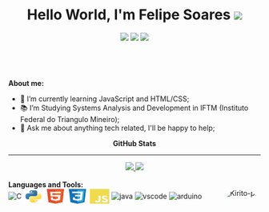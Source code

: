 <!--########################################################Cabeçalho##################################################################################-->
<header>
<h1 align="center">Hello World, I'm Felipe Soares <img src="https://camo.githubusercontent.com/ddac101b6ae1547bece6cea0d34661baf7e88ee8fe6e26b4141f0b2a580fb8b3/68747470733a2f2f7777772e70686f746f66756e6b792e6e65742f6f75747075742f696d6167652f652f632f352f622f6563356264622f70686f746f66756e6b792e676966" width="40"/> </h1> 
<div align="center">
  <a href="https://www.instagram.com/felipesoaarees/" target="_blank"><img src="https://img.shields.io/badge/-Instagram-%23E4405F?style=for-the-badge&logo=instagram&logoColor=white" target="_blank"></a>
 <a href="https://discord.gg/mYR96h4s" target="_blank"><img src="https://img.shields.io/badge/Discord-7289DA?style=for-the-badge&logo=discord&logoColor=white" target="_blank"></a> 
  <a href="https://www.linkedin.com/in/felipe-soares-santana-29528822a/" target="_blank"><img src="https://img.shields.io/badge/-LinkedIn-%230077B5?style=for-the-badge&logo=linkedin&logoColor=white" target="_blank"></a> <br><br>
</div>
</header>

 <!--############################################################################################################################################-->
<strong>About me:</strong>

- 🌱 I’m currently learning JavaScript and HTML/CSS;
- 📚 I’m Studying Systems Analysis and Development in IFTM (Instituto Federal do Triangulo Mineiro);
- 💬 Ask me about anything tech related, I'll be happy to help;
 <!--##############################################################################################-->
<!-- status do github-->
<p align="center"><strong>GitHub Stats</strong></p>
<hr>
<div align="center">
  <a href="https://github.com/felipesoares-tech">
  <img height="180em" src="https://github-readme-stats.vercel.app/api?username=felipesoares-tech&show_icons=true&theme=gotham&include_all_commits=true&count_private=true"/>
  <img height="180em" src="https://github-readme-stats.vercel.app/api/top-langs/?username=felipesoares-tech&layout=compact&langs_count=7&theme=gotham"/>
    </a>
</div>
  <!--##############################################################################################-->
  <div style="display: inline_block"><br>
  <strong>Languages and Tools:</strong><br>
  <img align="center" alt="C" height="30" width="40" src="https://cdn.jsdelivr.net/gh/devicons/devicon/icons/c/c-original.svg">
    <img align="center" alt="python" height="30" width="40" src="https://raw.githubusercontent.com/devicons/devicon/master/icons/python/python-original.svg">
  <img align="center" alt="html" height="30" width="40" src="https://raw.githubusercontent.com/devicons/devicon/master/icons/html5/html5-original.svg">
  <img align="center" alt="css" height="30" width="40" src="https://raw.githubusercontent.com/devicons/devicon/master/icons/css3/css3-original.svg">
  <img align="center" alt="javascript" height="30" width="40" src="https://raw.githubusercontent.com/devicons/devicon/master/icons/javascript/javascript-plain.svg">
  <img align="center" alt="java" height="30" width="40" src="https://cdn.jsdelivr.net/gh/devicons/devicon/icons/java/java-original-wordmark.svg">
  <img align="center" alt="vscode" height="30" width="40" src="https://cdn.jsdelivr.net/gh/devicons/devicon/icons/vscode/vscode-original-wordmark.svg">
  <img align="center" alt="arduino" height="30" width="40" src="https://cdn.jsdelivr.net/gh/devicons/devicon/icons/arduino/arduino-original-wordmark.svg">
  
  
  <img align="right" alt="Kirito-pic" height="150" style="border-radius:50px;" src="https://c.tenor.com/JJXP77656U4AAAAM/sword-art-online-unamused.gif">
</div>
 <div style="display: inline_block"><br>
